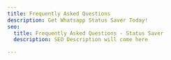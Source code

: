 ```yaml
---
title: Frequently Asked Questions
description: Get Whatsapp Status Saver Today!
seo:
  title: Frequently Asked Questions - Status Saver
  description: SEO Description will come here

---
```

